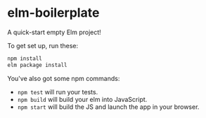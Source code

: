 # elm-boilerplate

A quick-start empty Elm project!

To get set up, run these:

```bash
npm install
elm package install
```

You've also got some npm commands:
* `npm test` will run your tests.
* `npm build` will build your elm into JavaScript.
* `npm start` will build the JS and launch the app in your browser.
